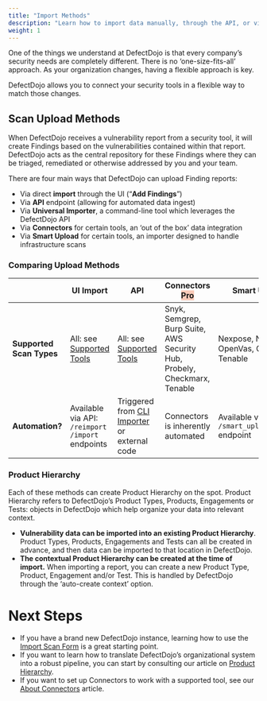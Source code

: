 ```yaml
---
title: "Import Methods"
description: "Learn how to import data manually, through the API, or via a connector"
weight: 1
---
```


One of the things we understand at DefectDojo is that every company’s security needs are completely different. There is no ‘one\-size\-fits\-all’ approach. As your organization changes, having a flexible approach is key.

DefectDojo allows you to connect your security tools in a flexible way to match those changes.

## Scan Upload Methods

When DefectDojo receives a vulnerability report from a security tool, it will create Findings based on the vulnerabilities contained within that report. DefectDojo acts as the central repository for these Findings where they can be triaged, remediated or otherwise addressed by you and your team.

There are four main ways that DefectDojo can upload Finding reports:

* Via direct **import** through the UI (“**Add Findings**”)
* Via **API** endpoint (allowing for automated data ingest)
* Via **Universal Importer**, a command-line tool which leverages the DefectDojo API
* Via **Connectors** for certain tools, an ‘out of the box’ data integration
* Via **Smart Upload** for certain tools, an importer designed to handle infrastructure scans

### Comparing Upload Methods

|  | **UI Import** | **API** | **Connectors** <span style="background-color:rgba(242, 86, 29, 0.3)">Pro</span> | **Smart Upload** |
| --- | --- | --- | --- | --- |
| **Supported Scan Types** | All: see [Supported Tools](en/connecting_your_tools/parsers) | All: see [Supported Tools](en/connecting_your_tools/parsers) | Snyk, Semgrep, Burp Suite, AWS Security Hub, Probely, Checkmarx, Tenable | Nexpose, NMap, OpenVas, Qualys, Tenable |
| **Automation?** | Available via API: `/reimport` `/import` endpoints | Triggered from [CLI Importer](../external_tools) or external code | Connectors is inherently automated | Available via API: `/smart_upload_import` endpoint |

### Product Hierarchy

Each of these methods can create Product Hierarchy on the spot. Product Hierarchy refers to DefectDojo’s Product Types, Products, Engagements or Tests: objects in DefectDojo which help organize your data into relevant context.

* **Vulnerability data can be imported into an existing Product Hierarchy**. Product Types, Products, Engagements and Tests can all be created in advance, and then data can be imported to that location in DefectDojo.
* **The contextual Product Hierarchy can be created at the time of import.** When importing a report, you can create a new Product Type, Product, Engagement and/or Test. This is handled by DefectDojo through the ‘auto\-create context’ option.

# Next Steps

* If you have a brand new DefectDojo instance, learning how to use the [Import Scan Form](../import_scan_files/import_scan_ui) is a great starting point.
* If you want to learn how to translate DefectDojo’s organizational system into a robust pipeline, you can start by consulting our article on [Product Hierarchy](/en/working_with_findings/organizing_engagements_tests/product_hierarchy/).
* If you want to set up Connectors to work with a supported tool, see our [About Connectors](../connectors/about_connectors/) article.
